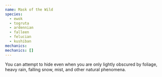 ```yaml
---
name: Mask of the Wild
species:
  - ewok
  - togruta
  - ardennian
  - falleen
  - felucian
  - kushiban
mechanics:
mechanics: []
---
```

You can attempt to hide even when you are only lightly obscured by foliage, heavy rain, falling snow, mist, and other natural phenomena.
